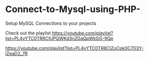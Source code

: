 # Connect-to-Mysql-using-PHP-
Setup MySQL Connections to your projects

Check out the playlist
https://youtube.com/playlist?list=PL4vYTC0TR6CIUPQWKd3nZGaQpWkGG-9Qp

https://youtube.com/playlist?list=PL4vYTC0TR6CIZoCpk0C703Y-lZeaD2_7R

